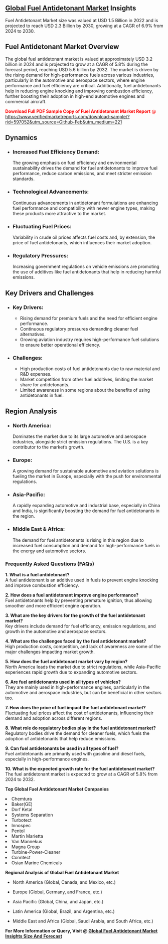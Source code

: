 <h2><a href="https://www.verifiedmarketreports.com/download-sample/?rid=597052&amp;utm_source=Github&amp;utm_medium=221" target="_blank">Global Fuel Antidetonant Market</a> Insights</h2><p>Fuel Antidetonant Market size was valued at USD 1.5 Billion in 2022 and is projected to reach USD 2.3 Billion by 2030, growing at a CAGR of 6.9% from 2024 to 2030.</p><p> <h2>Fuel Antidetonant Market Overview</h2> <p>The global fuel antidetonant market is valued at approximately USD 3.2 billion in 2024 and is projected to grow at a CAGR of 5.8% during the forecast period, reaching USD 5.6 billion by 2032. The market is driven by the rising demand for high-performance fuels across various industries, particularly in the automotive and aerospace sectors, where engine performance and fuel efficiency are critical. Additionally, fuel antidetonants help in reducing engine knocking and improving combustion efficiency, further boosting their adoption in high-end automotive engines and commercial aircraft.</p> <p><p><span class=""><span style="color: #ff0000;"><strong>Download Full PDF Sample Copy of Fuel Antidetonant Market Report</strong> @ </span><a href="https://www.verifiedmarketreports.com/download-sample/?rid=597052&amp;utm_source=Github-Feb&amp;utm_medium=221" target="_blank">https://www.verifiedmarketreports.com/download-sample/?rid=597052&amp;utm_source=Github-Feb&amp;utm_medium=221</a></span></p></p> <h2>Dynamics</h2> <ul> <li><h3>Increased Fuel Efficiency Demand:</h3> The growing emphasis on fuel efficiency and environmental sustainability drives the demand for fuel antidetonants to improve fuel performance, reduce carbon emissions, and meet stricter emission standards.</li> <li><h3>Technological Advancements:</h3> Continuous advancements in antidetonant formulations are enhancing fuel performance and compatibility with newer engine types, making these products more attractive to the market.</li> <li><h3>Fluctuating Fuel Prices:</h3> Variability in crude oil prices affects fuel costs and, by extension, the price of fuel antidetonants, which influences their market adoption.</li> <li><h3>Regulatory Pressures:</h3> Increasing government regulations on vehicle emissions are promoting the use of additives like fuel antidetonants that help in reducing harmful emissions.</li> </ul> <h2>Key Drivers and Challenges</h2> <ul> <li><h3>Key Drivers:</h3> <ul> <li>Rising demand for premium fuels and the need for efficient engine performance.</li> <li>Continuous regulatory pressures demanding cleaner fuel alternatives.</li> <li>Growing aviation industry requires high-performance fuel solutions to ensure better operational efficiency.</li> </ul> </li> <li><h3>Challenges:</h3> <ul> <li>High production costs of fuel antidetonants due to raw material and R&D expenses.</li> <li>Market competition from other fuel additives, limiting the market share for antidetonants.</li> <li>Limited awareness in some regions about the benefits of using antidetonants in fuel.</li> </ul> </li> </ul> <h2>Region Analysis</h2> <ul> <li><h3>North America:</h3> Dominates the market due to its large automotive and aerospace industries, alongside strict emission regulations. The U.S. is a key contributor to the market’s growth.</li> <li><h3>Europe:</h3> A growing demand for sustainable automotive and aviation solutions is fueling the market in Europe, especially with the push for environmental regulations.</li> <li><h3>Asia-Pacific:</h3> A rapidly expanding automotive and industrial base, especially in China and India, is significantly boosting the demand for fuel antidetonants in the region.</li> <li><h3>Middle East & Africa:</h3> The demand for fuel antidetonants is rising in this region due to increased fuel consumption and demand for high-performance fuels in the energy and automotive sectors.</li> </ul> <h3>Frequently Asked Questions (FAQs)</h3> <p><b>1. What is a fuel antidetonant?</b><br>A fuel antidetonant is an additive used in fuels to prevent engine knocking and improve combustion efficiency.</p> <p><b>2. How does a fuel antidetonant improve engine performance?</b><br>Fuel antidetonants help by preventing premature ignition, thus allowing smoother and more efficient engine operation.</p> <p><b>3. What are the key drivers for the growth of the fuel antidetonant market?</b><br>Key drivers include demand for fuel efficiency, emission regulations, and growth in the automotive and aerospace sectors.</p> <p><b>4. What are the challenges faced by the fuel antidetonant market?</b><br>High production costs, competition, and lack of awareness are some of the major challenges impacting market growth.</p> <p><b>5. How does the fuel antidetonant market vary by region?</b><br>North America leads the market due to strict regulations, while Asia-Pacific experiences rapid growth due to expanding automotive sectors.</p> <p><b>6. Are fuel antidetonants used in all types of vehicles?</b><br>They are mainly used in high-performance engines, particularly in the automotive and aerospace industries, but can be beneficial in other sectors too.</p> <p><b>7. How does the price of fuel impact the fuel antidetonant market?</b><br>Fluctuating fuel prices affect the cost of antidetonants, influencing their demand and adoption across different regions.</p> <p><b>8. What role do regulatory bodies play in the fuel antidetonant market?</b><br>Regulatory bodies drive the demand for cleaner fuels, which fuels the adoption of antidetonants that help reduce emissions.</p> <p><b>9. Can fuel antidetonants be used in all types of fuel?</b><br>Fuel antidetonants are primarily used with gasoline and diesel fuels, especially in high-performance engines.</p> <p><b>10. What is the expected growth rate for the fuel antidetonant market?</b><br>The fuel antidetonant market is expected to grow at a CAGR of 5.8% from 2024 to 2032.</p> </p><p><strong>Top Global Fuel Antidetonant Market Companies</strong></p><div data-test-id=""><p><li>Chemtura</li><li> Baker(GE)</li><li> Dorf Ketal</li><li> Systems Separation</li><li> Turbotect</li><li> Innospec</li><li> Pentol</li><li> Martin Marietta</li><li> Van Mannekus</li><li> Magna Group</li><li> Turbine-Power-Cleaner</li><li> Conntect</li><li> Osian Marine Chemicals</li></p><div><strong>Regional Analysis of&nbsp;Global Fuel Antidetonant Market</strong></div><ul><li dir="ltr"><p dir="ltr">North America&nbsp;(Global, Canada, and Mexico, etc.)</p></li><li dir="ltr"><p dir="ltr">Europe (Global, Germany, and France, etc.)</p></li><li dir="ltr"><p dir="ltr">Asia Pacific&nbsp;(Global, China, and Japan, etc.)</p></li><li dir="ltr"><p dir="ltr">Latin America&nbsp;(Global, Brazil, and Argentina, etc.)</p></li><li dir="ltr">Middle East and Africa&nbsp;(Global, Saudi Arabia, and South Africa, etc.)</li></ul><p><strong>For More Information or Query, Visit @&nbsp;</strong><strong><a href="https://www.verifiedmarketreports.com/product/fuel-antidetonant-market/?utm_source=Github&amp;utm_medium=221" target="_blank">Global Fuel Antidetonant Market Insights Size And Forecast</a></strong></p></div>
